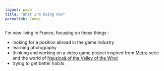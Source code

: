 ```yaml
---
layout: page
title: "What I'm doing now"
permalink: /now/
---
```


I'm now living in France, focusing on these things :

- looking for a position abroad in the game industry
- learning photography
- thinking and working on a video game project inspired from [Metro](https://en.wikipedia.org/wiki/Metro_2033_(video_game)) serie and the world of [Nausicaä of the Valley of the Wind](https://en.wikipedia.org/wiki/Nausica%C3%A4_of_the_Valley_of_the_Wind_(film))
- trying to get better habits
